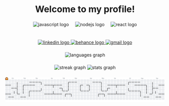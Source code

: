 <h1 align="center">Welcome to my profile!</h1>

###

<div align="center">
  <img src="https://cdn.jsdelivr.net/gh/devicons/devicon/icons/javascript/javascript-plain.svg" height="60" alt="javascript logo"  />
  <img width="12" />
  <img src="https://cdn.jsdelivr.net/gh/devicons/devicon/icons/nodejs/nodejs-plain-wordmark.svg" height="60" alt="nodejs logo"  />
  <img width="12" />
  <img src="https://cdn.jsdelivr.net/gh/devicons/devicon/icons/react/react-original-wordmark.svg" height="60" alt="react logo"  />
</div>

###

<br clear="both">

<div align="center">
  <a href="https://www.linkedin.com/in/davidhcarvalho" target="_blank">
    <img src="https://img.shields.io/static/v1?message=LinkedIn&logo=linkedin&label=&color=A020F0&logoColor=white&labelColor=&style=for-the-badge" height="27" alt="linkedin logo"  />
  </a>
  <a href="https://www.behance.net/davidhenrique12" target="_blank">
    <img src="https://img.shields.io/static/v1?message=Behance&logo=behance&label=&color=A020F0&logoColor=white&labelColor=&style=for-the-badge" height="27" alt="behance logo"  />
  </a>
  <a href="mailto:davidhenriq97@gmail.com" target="_blank">
    <img src="https://img.shields.io/static/v1?message=Gmail&logo=gmail&label=&color=A020F0&logoColor=white&labelColor=&style=for-the-badge" height="27" alt="gmail logo"  />
  </a>
</div>

###

<div align="center">
  <img src="https://github-readme-stats.vercel.app/api/top-langs?username=davidhcarvalho&locale=en&hide_title=true&layout=compact&card_width=320&langs_count=5&theme=midnight-purple&hide_border=true&order=2&custom_title=Languages" height="202" alt="languages graph"  />
</div>

###

<div align="center">
  <img src="https://streak-stats.demolab.com?user=davidhcarvalho&locale=en&mode=weekly&theme=midnight-purple&hide_border=true&border_radius=25&order=3" height="300" alt="streak graph"  />
  <img src="https://github-readme-stats.vercel.app/api?username=davidhcarvalho&hide_title=true&hide_rank=true&show_icons=true&include_all_commits=true&count_private=true&disable_animations=false&theme=midnight-purple&locale=en&hide_border=true&order=1" height="250" alt="stats graph"  />
</div>

###

<picture>
  <source media="(prefers-color-scheme: dark)" srcset="https://raw.githubusercontent.com/davidhcarvalho/davidhcarvalho/output/pacman-contribution-graph-dark.svg">
  <source media="(prefers-color-scheme: light)" srcset="https://raw.githubusercontent.com/davidhcarvalho/davidhcarvalho/output/pacman-contribution-graph.svg">
  <img alt="pacman contribution graph" src="https://raw.githubusercontent.com/davidhcarvalho/davidhcarvalho/output/pacman-contribution-graph.svg">
</picture>

###
